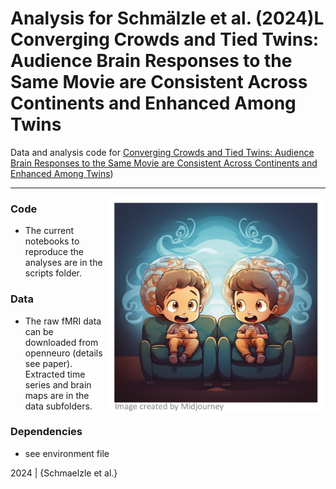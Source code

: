 Analysis for Schmälzle et al. (2024)L Converging Crowds and Tied Twins: Audience Brain Responses to the Same Movie are Consistent Across Continents and Enhanced Among Twins
=============================================

Data and analysis code for [Converging Crowds and Tied Twins: Audience Brain Responses to the Same Movie are Consistent Across Continents and Enhanced Among Twins](https://econtent.hogrefe.com/doi/10.1027/1864-1105/a000422))

***

<img description = "generade by MidJourney" align="right" width=350px src=data/explainer_fig.png> 



### Code

-   The current notebooks to reproduce the analyses are in the scripts folder.


### Data

-   The raw fMRI data can be downloaded from openneuro (details see paper). Extracted time series and brain maps are in the data subfolders.

### Dependencies

-   see environment file


2024 | {Schmaelzle et al.} 
